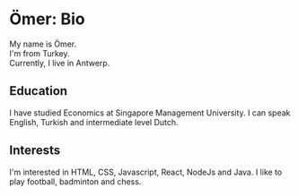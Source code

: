 # Ömer: Bio

My name is Ömer.  
I'm from Turkey.  
Currently, I live in Antwerp.

## Education

I have studied Economics at Singapore Management University. I can speak English, Turkish and intermediate level Dutch.

## Interests

I'm interested in HTML, CSS, Javascript, React, NodeJs and Java. I like to play football, badminton and chess.
